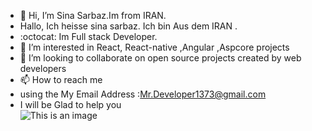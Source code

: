 - 👋 Hi, I’m Sina Sarbaz.Im from IRAN.
-    Hallo, Ich heisse sina sarbaz. Ich bin Aus dem IRAN .
-  :octocat:  Im Full stack Developer.
- 👀 I’m interested in React, React-native ,Angular ,Aspcore projects
- 💞️ I’m looking to collaborate on open source projects created by web developers
- 📫 How to reach me 
- using the My Email Address :Mr.Developer1373@gmail.com
- I will be Glad to help you                                                                                                                                                                                                  
![This is an image](https://mega.nz/file/9UgW3BbZ#55rtQY9Tg45nKraSqti5XMAUc9b1VrcX3yu0nLKd66k)
 

